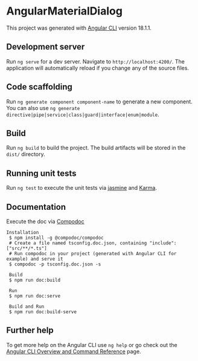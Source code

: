 # AngularMaterialDialog

This project was generated with [Angular CLI](https://github.com/angular/angular-cli) version 18.1.1.

## Development server

Run `ng serve` for a dev server. Navigate to `http://localhost:4200/`. The application will automatically reload if you change any of the source files.

## Code scaffolding

Run `ng generate component component-name` to generate a new component. You can also use `ng generate directive|pipe|service|class|guard|interface|enum|module`.

## Build

Run `ng build` to build the project. The build artifacts will be stored in the `dist/` directory.

## Running unit tests

Run `ng test` to execute the unit tests via [jasmine](https://jasmine.github.io/tutorials/your_first_suite) and [Karma](https://karma-runner.github.io).

## Documentation

Execute the doc via [Compodoc](https://compodoc.app/)
```
Installation
 $ npm install -g @compodoc/compodoc
 # Create a file named tsconfig.doc.json, containing "include": ["src/**/*.ts"]
 # Run compodoc in your project (generated with Angular CLI for example) and serve it
 $ compodoc -p tsconfig.doc.json -s

 Build
 $ npm run doc:build

 Run
 $ npm run doc:serve

 Build and Run
 $ npm run doc:build-serve
```
## Further help

To get more help on the Angular CLI use `ng help` or go check out the [Angular CLI Overview and Command Reference](https://angular.io/cli) page.
